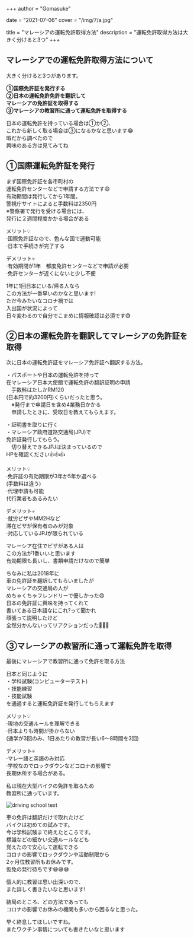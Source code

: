 +++
author = "Gomasuke"

date = "2021-07-06"
cover = "/img/7/a.jpg"

title = "マレーシアの運転免許取得方法"
description = "運転免許取得方法は大きく分けると3つ"
+++

## マレーシアでの運転免許取得方法について  
大きく分けると3つがあります。  

**①国際免許証を発行する**  
**②日本の運転免許免許を翻訳して**  
**マレーシアの免許証を取得する**  
**③マレーシアの教習所に通って運転免許を取得する**  
  
日本の運転免許を持っている場合は①か②、  
これから新しく取る場合は③になるかなと思います😂  
暇だから調べたので  
興味のある方は見てみてね  
  

## ①国際運転免許証を発行  
まず国際免許証を各市町村の  
運転免許センターなどで申請する方法です😄  
有効期間は発行してから1年間。  
警視庁サイトによると手数料は2350円  
※警察署で発行を受ける場合には、  
発行に２週間程度かかる場合がある  
  
メリット💡  
·国際免許証なので、色んな国で運動可能  
·日本で手続きが完了する  
  
デメリット💀  
·有効期間が1年　都度免許センターなどで申請が必要  
·免許センターが近くにないと少し不便  
  
1年に1回日本にいる/帰る人なら  
この方法が一番早いのかなと思います!  
ただ今みたいなコロナ禍では  
入出国が状況によって  
日々変わるので自分でこまめに情報確認は必須です😅  
  

## ②日本の運転免許を翻訳してマレーシアの免許証を取得  
次に日本の運転免許証をマレーシア免許証へ翻訳する方法。  
  
・パスポートや日本の運転免許を持って  
  在マレーシア日本大使館で運転免許の翻訳証明の申請  
　手数料はたしかRM120  
  (日本円で約3200円)くらいだったと思う。  
　※発行まで申請日を含め4業務日かかる  
　申請したときに、受取日を教えてもらえます。  
  
・証明書を取りに行く  
・マレーシア政府道路交通局(JPJ)で  
  免許証発行してもらう。  
　切り替えできるJPJは決まっているので  
  HPを確認ください👍👍👍  
  
メリット💡  
·免許証の有効期限が3年か5年か選べる  
 (手数料は違う)  
·代理申請も可能  
 代行業者もあるみたい  
  
デメリット💀  
·就労ビザやMM2Hなど  
 滞在ビザが保有者のみが対象  
·対応しているJPJが限られている  
  
マレーシア在住でビザがある人は  
この方法が1番いいと思います  
有効期限も長いし、書類申請だけなので簡単  
  
ちなみに私は2018年に  
車の免許証を翻訳してもらいましたが  
マレーシアの交通局の人が  
めちゃくちゃフレンドリーで優しかった😄  
日本の免許証に興味を持ってくれて  
書いてある日本語なにこれ?って聞かれ  
頑張って説明したけど  
全然分かんないってリアクションだった🤣🤣🤣  
  
  

## ③マレーシアの教習所に通って運転免許を取得  
最後にマレーシアで教習所に通って免許を取る方法  

日本と同じように  
・学科試験(コンピューターテスト)  
・技能練習  
・技能試験  
を通過すると運転免許証を発行してもらえます  
  
メリット💡  
·現地の交通ルールを理解できる  
·日本よりも時間が掛からない  
(通学が3回のみ、1日あたりの教習が長い6〜8時間を3回)  
  
デメリット💀  
·マレー語と英語のみ対応  
·学校なのでロックダウンなどコロナの影響で  
 長期休所する場合がある。  
  

私は現在大型バイクの免許を取るため  
教習所に通っています。  

![driving school text](/img/7/a.jpg)

車の免許は翻訳だけで取れたけど  
バイクは初めての試みです。  
今は学科試験まで終えたところです。  
標識などの細かい交通ルールなども  
覚えたので安心して運転できる  
コロナの影響でロックダウンや活動制限から  
2ヶ月位教習所もお休みです。  
仮免の発行待ちです😅😅😅  
  
個人的に教習は思い出深いので、  
また詳しく書きたいなと思います!  
  
結局のところ、どの方法であっても  
コロナの影響でお休みの機関も多いから困るなと思った。  
  
早く終息してほしいですね。  
またワクチン事情についても書きたいなと思います  
  
  
  